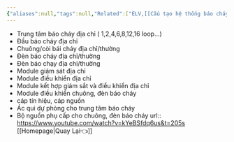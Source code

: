 ```yaml
---
{"aliases":null,"tags":null,"Related":["ELV,[[Cấu tạo hệ thống báo cháy địa chỉ]]"],"date":null,"URL":"https://www.youtube.com/watch?v=kYeBSfdq6us&t=205s","Author":null,"dg-publish":true,"cover":null,"permalink":"/Electric Engineer/ELV/Báo cháy -Fire alarm system/Cấu tạo hệ thống báo cháy địa chỉ/","dgPassFrontmatter":true,"noteIcon":"2","created":"2024-01-10T17:43:01.010+07:00","updated":"2024-01-11T17:07:06.996+07:00"}
---
```


-  Trung tâm báo cháy địa chỉ ( 1,2,4,6,8,12,16 loop...)
- Đầu báo cháy địa chỉ
- Chuông/còi bái cháy địa chỉ/thường
- Đèn báo cháy địa chỉ/thường
- Đèn báo chạy địa chỉ/thường
- Module giám sát địa chỉ
- Module điều khiển địa chỉ
- Module kết hợp giám sắt và điều khiển địa chỉ
- Module điều khiển chuông, đèn báo cháy
- cáp tín hiệu, cáp nguồn
- Ác qui dự phòng cho trung tâm báo cháy 
- Bộ nguồn phụ cấp cho chuông, đèn báo cháy
url::  https://www.youtube.com/watch?v=kYeBSfdq6us&t=205s
 [[Homepage\|Quay Lại👈]]
